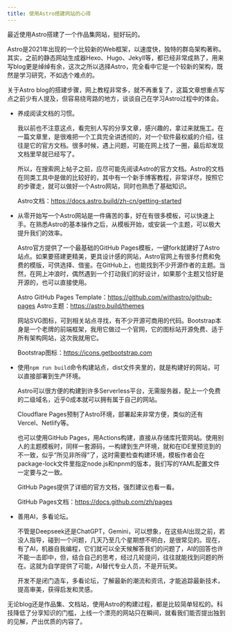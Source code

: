 ```yaml
---
title: 使用Astro搭建网站的心得
---
```

最近使用Astro搭建了一个作品集网站，挺好玩的。

Astro是2021年出现的一个比较新的Web框架，以速度快，独特的群岛架构著称。其实，之前的静态网站生成器Hexo、Hugo、Jekyll等，都已经非常成熟了，用来写blog更是绰绰有余，这次之所以选择Astro，完全看中它是一个较新的架构，既然是学习研究，不如选个难点的。

关于Astro blog的搭建步骤，网上教程非常多，就不再重复了，这篇文章想重点写点之前少有人提及，但容易绕弯路的地方，谈谈自己在学习Astro过程中的体会。

-   养成阅读文档的习惯。

    我以前也不注意这点，看完别人写的分享文章，感兴趣的，拿过来就施工。在一篇文章里，是很难把一个工具完全讲透彻的，对一个软件最权威的介绍，往往是它的官方文档。很多时候，遇上问题，可能在网上找了一圈，最后却发现文档里早就已经写了。    
    
    所以，在搜索网上帖子之前，应尽可能先阅读Astro的官方文档。Astro的文档在同类工具中是做的比较好的，其中有一个新手博客教程，非常详尽，按照它的步骤走，就可以做好一个Astro网站，同时也熟悉了基础知识。

    Astro文档：<https://docs.astro.build/zh-cn/getting-started>

-   从零开始写一个Astro网站是一件痛苦的事，好在有很多模板，可以快速上手。在熟悉Astro的基本操作之后，从模板开始，或安装一个主题，可以极大提升我们的效率。

    Astro官方提供了一个最基础的GitHub Pages模板，一键fork就建好了Astro站点。如果要搭建更精美，更具设计感的网站，Astro官网上有很多付费和免费的模版，可供选择、借鉴。在GitHub上，也能找到不少开源作者的主题。当然，在网上冲浪时，偶然遇到一个打动我们的好设计，如果那个主题又恰好是开源的，也可以直接使用。

    Astro GitHub Pages Template：<https://github.com/withastro/github-pages>
    Astro主题：<https://astro.build/themes>
    
    网站SVG图标，可到相关站点寻找，有不少开源可商用的代码。Bootstrap本身是一个老牌的前端框架，我用它做过一个官网，它的图标站开源免费、适于所有架构网站，这次我就用它。

    Bootstrap图标：<https://icons.getbootstrap.com>

-   使用`npm run build`命令构建站点，dist文件夹里的，就是构建好的网站，可以直接部署到生产环境。

    Astro可以很方便的构建到许多Serverless平台，无需服务器，配上一个免费的二级域名，近乎0成本就可以拥有属于自己的网站。
    
    Cloudflare Pages预制了Astro环境，部署起来非常方便，类似的还有Vercel、Netlify等。
    
    也可以使用GitHub Pages，用Actions构建，直接从存储库托管网站。使用别人的主题模板时，同样一套源码，一构建到生产环境，就和在IDE里预览到的不一致，似乎“所见非所得”了，这时需要检查构建环境，模板作者会在package-lock文件里指定node.js和npnm的版本，我们写的YAML配置文件一定要与之一致。
    
    GitHub Pages提供了详细的官方文档，强烈建议也看一看。

    GitHub Pages文档：<https://docs.github.com/zh/pages>

-   善用AI，多看论坛。

    不管是Deepseek还是ChatGPT，Gemini，可以想象，在这些AI出现之前，若没人指导，碰到一个问题，几天乃至几个星期想不明白，是很常见的。现在，有了AI，机器自我编程，它们就可以全天候解答我们的问题了，AI的回答也许不能一击即中，但，结合自己的思考，经过几轮提问，往往就能找到问题的所在。这就为自学提供了可能，AI替代专业人员，不是开玩笑。
    
    开发不是闭门造车，多看论坛，了解最新的潮流和资讯，才能追踪最新技术，提高审美，获得启发和灵感。

无论blog还是作品集、文档站，使用Astro的构建过程，都是比较简单轻松的。科技降低了分享知识的门槛，上线一个漂亮的网站只在瞬间，就看我们能否提出独到的见解，产出优质的内容了。